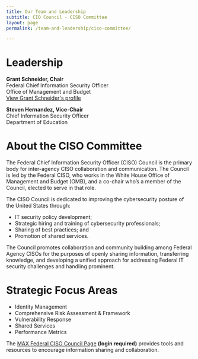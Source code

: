 ```yaml
---
title: Our Team and Leadership
subtitle: CIO Council - CISO Committee
layout: page
permalink: /team-and-leadership/ciso-committee/

---
```

# Leadership
**Grant Schneider, Chair**<br/>
Federal Chief Information Security Officer<br/>
Office of Management and Budget<br/>
[View Grant Schneider's profile]({{base.url}}/members-and-leadership/schneider-grant/)

**Steven Hernandez, Vice-Chair**<br/>
Chief Information Security Officer<br/>
Department  of Education

# About the CISO Committee
The Federal Chief Information Security Officer (CISO) Council is the primary body for inter-agency CISO collaboration and communication. The Council is led by the Federal CISO, who works in the White House Office of Management and Budget (OMB), and a co-chair who’s a member of the Council, elected to serve in that role.

The CISO Council is dedicated to improving the cybersecurity posture of the United States through:
* IT security policy development;
* Strategic hiring and training of cybersecurity professionals;
* Sharing of best practices; and
* Promotion of shared services.

The Council promotes collaboration and community building among Federal Agency CISOs for the purposes of openly sharing information, transferring knowledge, and developing a unified approach for addressing Federal IT security challenges and handling prominent.

# Strategic Focus Areas
* Identity Management
* Comprehensive Risk Assessment & Framework
* Vulnerability Response
* Shared Services
* Performance Metrics

The [MAX Federal CISO Council Page](https://community.max.gov/display/Egov/Federal+CISO+Council) **(login required)** provides tools and resources to encourage information sharing and collaboration.
